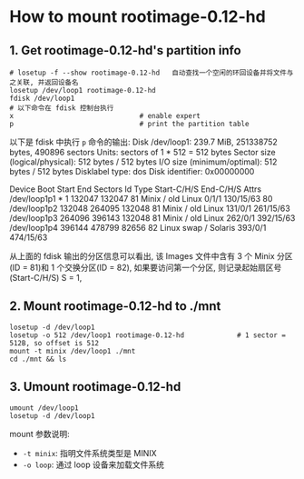 # How to mount rootimage-0.12-hd

## 1. Get rootimage-0.12-hd's partition info
```shell
# losetup -f --show rootimage-0.12-hd   自动查找一个空闲的环回设备并将文件与之关联, 并返回设备名
losetup /dev/loop1 rootimage-0.12-hd
fdisk /dev/loop1
# 以下命令在 fdisk 控制台执行
x                               # enable expert
p                               # print the partition table
```

以下是 fdisk 中执行 `p` 命令的输出: 
Disk /dev/loop1: 239.7 MiB, 251338752 bytes, 490896 sectors
Units: sectors of 1 * 512 = 512 bytes
Sector size (logical/physical): 512 bytes / 512 bytes
I/O size (minimum/optimal): 512 bytes / 512 bytes
Disklabel type: dos
Disk identifier: 0x00000000

Device       Boot  Start    End Sectors Id Type                 Start-C/H/S End-C/H/S Attrs
/dev/loop1p1 *         1 132047  132047 81 Minix / old Linux          0/1/1 130/15/63    80
/dev/loop1p2      132048 264095  132048 81 Minix / old Linux        131/0/1 261/15/63 
/dev/loop1p3      264096 396143  132048 81 Minix / old Linux        262/0/1 392/15/63 
/dev/loop1p4      396144 478799   82656 82 Linux swap / Solaris     393/0/1 474/15/63 

从上面的 fdisk 输出的分区信息可以看出, 该 Images 文件中含有 3 个 Minix 分区(ID = 81)和 1 个交换分区(ID = 82), 如果要访问第一个分区, 则记录起始扇区号(Start-C/H/S) S = 1, 

## 2. Mount rootimage-0.12-hd to ./mnt

```shell
losetup -d /dev/loop1
losetup -o 512 /dev/loop1 rootimage-0.12-hd             # 1 sector = 512B, so offset is 512
mount -t minix /dev/loop1 ./mnt
cd ./mnt && ls
```

## 3. Umount rootimage-0.12-hd

```shell
umount /dev/loop1
losetup -d /dev/loop1
```

mount 参数说明: 

- `-t minix`: 指明文件系统类型是 MINIX
- `-o loop`: 通过 loop 设备来加载文件系统